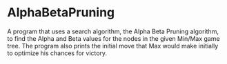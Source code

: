 AlphaBetaPruning
================

A program that uses a search algorithm, the Alpha Beta Pruning algorithm, to find the Alpha and Beta values for the nodes in the given Min/Max game tree. The program also prints the initial move that Max would make initially to optimize his chances for victory.
